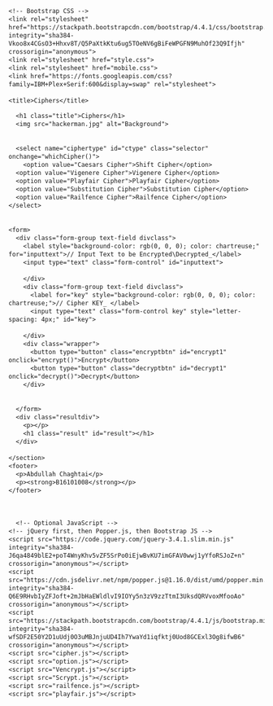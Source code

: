 <!doctype html>
<html lang="en">
  <head>
    <!-- Required meta tags -->
    <meta charset="utf-8">
    <meta name="viewport" content="width=device-width, initial-scale=1, shrink-to-fit=no">

    <!-- Bootstrap CSS -->
    <link rel="stylesheet" href="https://stackpath.bootstrapcdn.com/bootstrap/4.4.1/css/bootstrap.min.css" integrity="sha384-Vkoo8x4CGsO3+Hhxv8T/Q5PaXtkKtu6ug5TOeNV6gBiFeWPGFN9MuhOf23Q9Ifjh" crossorigin="anonymous">
    <link rel="stylesheet" href="style.css">
    <link rel="stylesheet" href="mobile.css">
    <link href="https://fonts.googleapis.com/css?family=IBM+Plex+Serif:600&display=swap" rel="stylesheet">

    <title>Ciphers</title>
  </head>
  <body>
    <section class="banner">
      
      <h1 class="title">Ciphers</h1>
      <img src="hackerman.jpg" alt="Background">
      
      
      <select name="ciphertype" id="ctype" class="selector" onchange="whichCipher()">
        <option value="Caesars Cipher">Shift Cipher</option>
      <option value="Vigenere Cipher">Vigenere Cipher</option>
      <option value="Playfair Cipher">Playfair Cipher</option>
      <option value="Substitution Cipher">Substitution Cipher</option>
      <option value="Railfence Cipher">Railfence Cipher</option>
    </select>
    

    <form>
      <div class="form-group text-field divclass">
        <label style="background-color: rgb(0, 0, 0); color: chartreuse;" for="inputtext">// Input Text to be Encrypted\Decrypted_</label>
        <input type="text" class="form-control" id="inputtext">
        
        </div>
        <div class="form-group text-field divclass">
          <label for="key" style="background-color: rgb(0, 0, 0); color: chartreuse;">// Cipher KEY_ </label>
          <input type="text" class="form-control key" style="letter-spacing: 4px;" id="key">
          
        </div>
        <div class="wrapper">
          <button type="button" class="encryptbtn" id="encrypt1" onclick="encrypt()">Encrypt</button>
          <button type="button" class="decryptbtn" id="decrypt1" onclick="decrypt()">Decrypt</button>
        </div>
        
        
      </form>
      <div class="resultdiv">
        <p></p>
        <h1 class="result" id="result"></h1>
      </div>
      
    </section>
    <footer>
      <p>Abdullah Chaghtai</p>
      <p><strong>B16101008</strong></p>
    </footer>
      
    
    
      <!-- Optional JavaScript -->
    <!-- jQuery first, then Popper.js, then Bootstrap JS -->
    <script src="https://code.jquery.com/jquery-3.4.1.slim.min.js" integrity="sha384-J6qa4849blE2+poT4WnyKhv5vZF5SrPo0iEjwBvKU7imGFAV0wwj1yYfoRSJoZ+n" crossorigin="anonymous"></script>
    <script src="https://cdn.jsdelivr.net/npm/popper.js@1.16.0/dist/umd/popper.min.js" integrity="sha384-Q6E9RHvbIyZFJoft+2mJbHaEWldlvI9IOYy5n3zV9zzTtmI3UksdQRVvoxMfooAo" crossorigin="anonymous"></script>
    <script src="https://stackpath.bootstrapcdn.com/bootstrap/4.4.1/js/bootstrap.min.js" integrity="sha384-wfSDF2E50Y2D1uUdj0O3uMBJnjuUD4Ih7YwaYd1iqfktj0Uod8GCExl3Og8ifwB6" crossorigin="anonymous"></script>
    <script src="cipher.js"></script>
    <script src="option.js"></script>
    <script src="Vencrypt.js"></script>
    <script src="Scrypt.js"></script>
    <script src="railfence.js"></script>
    <script src="playfair.js"></script>
    
  </body>
</html>
